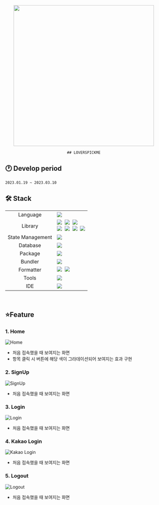 <div align="center">
    <img width="450" src="https://user-images.githubusercontent.com/31908501/226259360-f2038a8a-bc4b-49bb-9c32-5989cae13250.jpeg"/>

    ## LOVERSPICKME

</div>

## 🕐 Develop period

    2023.01.19 ~ 2023.03.10

## 🛠 Stack

<div align="center">
<table>
<tr>
 <td align="center">Language</td>
 <td>
  <img src="https://img.shields.io/badge/TypeScript-3178C6?style=for-the-badge&logo=TypeScript&logoColor=ffffff"/>
 </td>
</tr>
<tr>
 <td align="center">Library</td>
 <td>
  <img src="https://img.shields.io/badge/React-61DAFB?style=for-the-badge&logo=React&logoColor=ffffff"/>&nbsp 
  <img src="https://img.shields.io/badge/Bootstrap-7952B3?style=for-the-badge&logo=Bootstrap&logoColor=ffffff"/>&nbsp 
  <img src="https://img.shields.io/badge/styled components-DB7093?style=for-the-badge&logo=Storybook&logoColor=ffffff"/>
  <br>
  <img src="https://img.shields.io/badge/Axios-6028e0?style=for-the-badge&logo=Axios&logoColor=ffffff"/>&nbsp 
  <img src="https://img.shields.io/badge/CKEditor5-0287D0?style=for-the-badge&logo=CKEditor4&logoColor=ffffff"/>&nbsp 
  <img src="https://img.shields.io/badge/EmailJS-2D963D?style=for-the-badge&logo=EmailJS&logoColor=ffffff"/>&nbsp 
  <img src="https://img.shields.io/badge/DaumPostCode-FFF000?style=for-the-badge&logo=DaumPostCode&logoColor=ffffff"/>
  </td>
</tr>
<tr>
 <td align="center">State Management</td>
 <td>
  <img src="https://img.shields.io/badge/Redux-764ABC?style=for-the-badge&logo=Redux&logoColor=ffffff"/>
 </td>
</tr>
<tr>
 <td align="center">Database</td>
 <td>
  <img src="https://img.shields.io/badge/Firebase-FFCA28?style=for-the-badge&logo=Firebase&logoColor=ffffff"/>
 </td>
</tr>
<tr>
 <td align="center">Package</td>
 <td>
    <img src="https://img.shields.io/badge/NPM-CB3837?style=for-the-badge&logo=Npm&logoColor=white"/>
  </td>
</tr>
<tr>
 <td align="center">Bundler</td>
 <td>
    <img src="https://img.shields.io/badge/Webpack-8DD6F9?style=for-the-badge&logo=Webpack&logoColor=white"/>
  </td>
</tr>
<tr>
 <td align="center">Formatter</td>
 <td>
  <img src="https://img.shields.io/badge/Prettier-373338?style=for-the-badge&logo=Prettier&logoColor=ffffff"/>&nbsp 
  <img src="https://img.shields.io/badge/ESLint-4B32C3?style=for-the-badge&logo=ESLint&logoColor=ffffff"/>
 </td>
</tr>
<tr>
 <td align="center">Tools</td>
 <td>
    <img src="https://img.shields.io/badge/GitHub-181717?style=for-the-badge&logo=GitHub&logoColor=white"/>
 </td>
</tr>
<tr>
 <td align="center">IDE</td>
 <td>
    <img src="https://img.shields.io/badge/VSCode-007ACC?style=for-the-badge&logo=Visual%20Studio%20Code&logoColor=white"/>
</tr>
</table>
</div>
<br>

## ⭐Feature

### 1️. Home

![Home](https://user-images.githubusercontent.com/31908501/226264950-29ddf767-3110-467e-886a-e2ab1900c561.gif)

- 처음 접속했을 때 보여지는 화면
- 항목 클릭 시 버튼에 해당 색이 그라데이션되어 보여지는 효과 구현

### 2. SignUp

![SignUp](https://user-images.githubusercontent.com/31908501/226267100-09959af5-927d-4581-a207-ffc62786529d.gif)

- 처음 접속했을 때 보여지는 화면

### 3. Login

![Login](https://user-images.githubusercontent.com/31908501/226267490-e03ea1ad-b5df-40fb-9ce4-d4e25131a0e8.gif)

- 처음 접속했을 때 보여지는 화면

### 4. Kakao Login

![Kakao Login](https://user-images.githubusercontent.com/31908501/226267836-b1c00e4b-6bde-48ce-acae-e210142b5c37.gif)

- 처음 접속했을 때 보여지는 화면

### 5. Logout

![Logout](https://user-images.githubusercontent.com/31908501/226335451-d59ef66f-3da3-4fe4-a968-30e958152411.gif)

- 처음 접속했을 때 보여지는 화면
